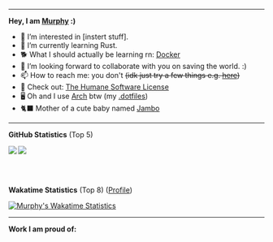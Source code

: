 
---

**Hey, I am [Murphy](https://murphy-in.space) :)**
- 👀 I’m interested in [instert stuff]. 
- 🌱 I’m currently learning Rust.
- 🐕 What I should actually be learning rn: [Docker](https://www.docker.com/)
- 💞️ I’m looking forward to collaborate with you on saving the world. :)
- 📫 How to reach me: you don't ~~(idk just try a few things e.g. [here](https://github.com/StrangeGirlMurph/StrangeGirlMurph/discussions))~~
- 🦄 Check out: [The Humane Software License](https://github.com/StrangeGirlMurph/The-Humane-Software-License)
- 🖥️ Oh and I use [Arch](https://archlinux.org/) btw (my [.dotfiles](https://github.com/StrangeGirlMurph/.dotfiles))
- 🐈‍⬛ Mother of a cute baby named [Jambo](https://github.com/Cowoding-Jams/Jambo)

<!-- [![Support me on ko-fi :)](https://ko-fi.com/img/githubbutton_sm.svg)](https://ko-fi.com/Z8Z1I0IV9) -->

---

**GitHub Statistics** (Top 5)

<a align="center" href=https://github.com/anuraghazra/github-readme-stats>
  <img align="left" src="https://github-readme-stats.vercel.app/api?username=StrangeGirlMurph&theme=omni&hide_title=true&card_width=400" />
  <img align="center" src="https://github-readme-stats.vercel.app/api/top-langs/?username=StrangeGirlMurph&theme=omni&hide=Jupyter%20Notebook,Mathematica&exclude_repo=.dotfiles&custom_title=Languages&hide_title=true&layout=compact" />
</a> 

<br></br>

**Wakatime Statistics** (Top 8) ([Profile](https://wakatime.com/@murph))

[![Murphy's Wakatime Statistics](https://github-readme-stats.vercel.app/api/wakatime?username=murph&langs_count=8&layout=compact&theme=omni&hide_title=true)](https://wakatime.com/@murph)

<!-- **Testaustime Statistics** (Top 8)

[![Murphy's Testaustime Statistics](https://github-readme-testaustime.vercel.app/api/testaustime?username=StrangeGirlMurph&layout=compact&range=7&langs_count=8&theme=omni&hide_title=true)](https://wakatime.com/@murph) -->

--- 

**Work I am proud of:**
